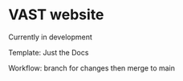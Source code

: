 # VAST website
Currently in development

Template: Just the Docs

Workflow: branch for changes then merge to main
